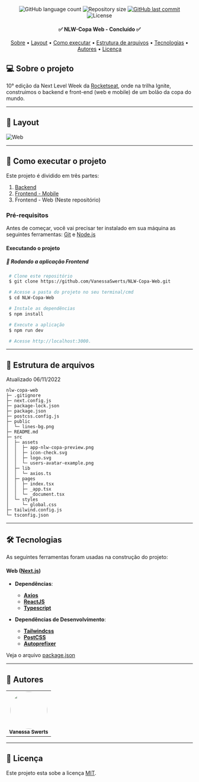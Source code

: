 
<p align="center">
  <img alt="GitHub language count" src="https://img.shields.io/github/languages/count/VanessaSwerts/NLW-Copa-Web?color=%2304D361">

  <img alt="Repository size" src="https://img.shields.io/github/repo-size/VanessaSwerts/NLW-Copa-Web">

  <a href="https://github.com/VanessaSwerts/NLW-Copa-Server/commits/master">
    <img alt="GitHub last commit" src="https://img.shields.io/github/last-commit/VanessaSwerts/NLW-Copa-Web">
  </a>

   <img alt="License" src="https://img.shields.io/badge/license-MIT-brightgreen">

</p>

<h4 align="center">
	✅ NLW-Copa Web - Concluído ✅
</h4>

<p align="center">
 <a href="#-sobre-o-projeto">Sobre</a> •
 <a href="#-layout">Layout</a> •
 <a href="#-como-executar-o-projeto">Como executar</a> •
 <a href="#-estrutura-de-arquivos">Estrutura de arquivos</a> • 
 <a href="#-tecnologias">Tecnologias</a> •
 <a href="#-autores">Autores</a> •
 <a href="#user-content--licença">Licença</a>
</p>


## 💻 Sobre o projeto

10° edição da Next Level Week da [Rocketseat](https://rocketseat.com.br/), onde na trilha Ignite, construimos o backend e front-end (web e mobile) de um bolão da copa do mundo.

---

## 🎨 Layout

 ![Web](https://user-images.githubusercontent.com/57146734/200202932-ecabe23b-8e9b-46b1-8a2e-bec4a01a6bb1.png)

---

## 🚀 Como executar o projeto

Este projeto é dividido em três partes:
1. [Backend](https://github.com/VanessaSwerts/NLW-Copa-Server)
2. [Frontend - Mobile](https://github.com/VanessaSwerts/NLW-Copa-App)
3. Frontend - Web (Neste repositório)

### Pré-requisitos

Antes de começar, você vai precisar ter instalado em sua máquina as seguintes ferramentas:
[Git](https://git-scm.com) e [Node.js](https://nodejs.org/en/)

#### Executando o projeto

##### 🧭 Rodando a aplicação Frontend

   ```bash
    # Clone este repositório
    $ git clone https://github.com/VanessaSwerts/NLW-Copa-Web.git

    # Acesse a pasta do projeto no seu terminal/cmd
    $ cd NLW-Copa-Web

    # Instale as dependências
    $ npm install

    # Execute a aplicação
    $ npm run dev

    # Acesse http://localhost:3000.
   ```

---

## 📁 Estrutura de arquivos

Atualizado 06/11/2022

```
nlw-copa-web
├─ .gitignore
├─ next.config.js
├─ package-lock.json
├─ package.json
├─ postcss.config.js
├─ public
│  └─ lines-bg.png
├─ README.md
├─ src
│  ├─ assets
│  │  ├─ app-nlw-copa-preview.png
│  │  ├─ icon-check.svg
│  │  ├─ logo.svg
│  │  └─ users-avatar-example.png
│  ├─ lib
│  │  └─ axios.ts
│  ├─ pages
│  │  ├─ index.tsx
│  │  ├─ _app.tsx
│  │  └─ _document.tsx
│  └─ styles
│     └─ global.css
├─ tailwind.config.js
└─ tsconfig.json

```
---

## 🛠 Tecnologias

As seguintes ferramentas foram usadas na construção do projeto:

#### **Web**  ([Next.js](https://nextjs.org))
- **Dependências**:
  -   **[Axios](https://github.com/axios/axios)**
  -   **[ReactJS](https://pt-br.reactjs.org)**
  -   **[Typescript](https://www.typescriptlang.org)**

- **Dependências de Desenvolvimento**:
  -   **[Tailwindcss](https://tailwindcss.com)**
  -   **[PostCSS](https://postcss.org)**
  -   **[Autoprefixer](https://autoprefixer.github.iohttps://tailwindcss.com)**

Veja o arquivo  [package.json](https://github.com/VanessaSwerts/NLW-Copa-Web/blob/master/package.json)

---

## 🦸 Autores

<table>
  <tr>
    <td align="center"><a href="https://github.com/vanessaSwerts/"><img style="border-radius: 50%;" src="https://avatars2.githubusercontent.com/u/57146734?v=4" width="100px;" alt=""/><br /><sub><b>Vanessa Swerts</b></sub></a></td>
  </tr>
</table>

---

## 📝 Licença

Este projeto esta sobe a licença [MIT](./LICENSE).
